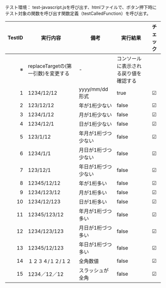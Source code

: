 テスト環境：
test-javascript.jsを呼び出す、htmlファイルで、ボタン押下時にテスト対象の関数を呼び出す関数定義（testCalledFunction）を呼び出す。


|TestID|     実行内容     |   備考   |     実行結果     |チェック|
|-----:|-----------------|----------|-----------------|:------:|
|※|replaceTargetの(第一引数)を変更する|-|コンソールに表示される戻り値を確認する||
|1|1234/12/12|yyyy/mm/dd形式|true|☑|
|2|123/12/12|年が1桁少ない|false|☑|
|3|1234/1/12|月が1桁少ない|false|☑|
|4|1234/12/1|日が1桁少ない|false|☑|
|5|123/1/12|年月が1桁づつ少ない|false|☑|
|6|1234/1/1|月日が1桁づつ少ない|false|☑|
|7|123/12/1|年日が1桁づつ少ない|false|☑|
|8|12345/12/12|年が1桁多い|false|☑|
|9|1234/123/12|月が1桁多い|false|☑|
|10|1234/12/123|日が1桁多い|false|☑|
|11|12345/123/12|年月が1桁づつ多い|false|☑|
|12|1234/123/123|月日が1桁づつ多い|false|☑|
|13|12345/12/123|年日が1桁づつ多い|false|☑|
|14|１２３４/１２/１２|全角数値|false|☑|
|15|1234／12／12|スラッシュが全角|false|☑|
